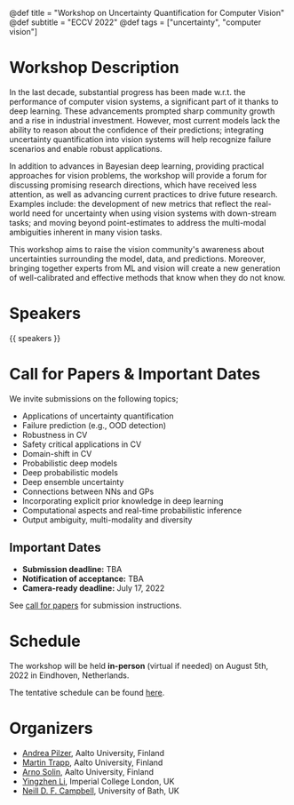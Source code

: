 @def title = "Workshop on Uncertainty Quantification for Computer Vision"
@def subtitle = "ECCV 2022"
@def tags = ["uncertainty", "computer vision"]

# Workshop Description
In the last decade, substantial progress has been made w.r.t. the performance of computer vision systems, a significant part of it thanks to deep learning. 
These advancements prompted sharp community growth and a rise in industrial investment. However, most current models lack the ability to reason about the confidence of their predictions; integrating uncertainty quantification into vision systems will help recognize failure scenarios and enable robust applications.

In addition to advances in Bayesian deep learning, providing practical approaches for vision problems, the workshop will provide a forum for discussing promising research directions, which have received less attention, as well as advancing current practices to drive future research. 
Examples include: the development of new metrics that reflect the real-world need for uncertainty when using vision systems with down-stream tasks; and moving beyond point-estimates to address the multi-modal ambiguities inherent in many vision tasks.

This workshop aims to raise the vision community's awareness about uncertainties surrounding the model, data, and predictions. 
Moreover, bringing together experts from ML and vision will create a new generation of well-calibrated and effective methods that know when they do not know.

# Speakers
{{ speakers }} 

# Call for Papers & Important Dates

We invite submissions on the following topics;

* Applications of uncertainty quantification
* Failure prediction (e.g., OOD detection)
* Robustness in CV
* Safety critical applications in CV
* Domain-shift in CV
* Probabilistic deep models
* Deep probabilistic models
* Deep ensemble uncertainty
* Connections between NNs and GPs
* Incorporating explicit prior knowledge in deep learning
* Computational aspects and real-time probabilistic inference
* Output ambiguity, multi-modality and diversity

## Important Dates
* **Submission deadline:** TBA
* **Notification of acceptance:** TBA
* **Camera-ready deadline:** July 17, 2022

See [call for papers](/cfp/) for submission instructions.

# Schedule
The workshop will be held **in-person** (virtual if needed) on August 5th, 2022 in Eindhoven, Netherlands.

The tentative schedule can be found [here](/schedule/).

# Organizers 

* [Andrea Pilzer](https://andrea-pilzer.github.io/about/), Aalto University, Finland
* [Martin Trapp](https://trappmartin.github.io/), Aalto University, Finland
* [Arno Solin](http://arno.solin.fi), Aalto University, Finland
* [Yingzhen Li](http://yingzhenli.net/home/en/), Imperial College London, UK
* [Neill D. F. Campbell](nolovedeeplearning.com), University of Bath, UK

